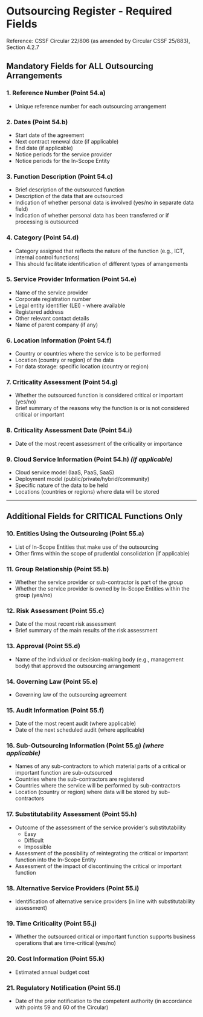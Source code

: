 # Outsourcing Register - Required Fields

Reference: CSSF Circular 22/806 (as amended by Circular CSSF 25/883), Section 4.2.7

## Mandatory Fields for ALL Outsourcing Arrangements

### 1. Reference Number **(Point 54.a)**
- Unique reference number for each outsourcing arrangement

### 2. Dates **(Point 54.b)**
- Start date of the agreement
- Next contract renewal date (if applicable)
- End date (if applicable)
- Notice periods for the service provider
- Notice periods for the In-Scope Entity

### 3. Function Description **(Point 54.c)**
- Brief description of the outsourced function
- Description of the data that are outsourced
- Indication of whether personal data is involved (yes/no in separate data field)
- Indication of whether personal data has been transferred or if processing is outsourced

### 4. Category **(Point 54.d)**
- Category assigned that reflects the nature of the function (e.g., ICT, internal control functions)
- This should facilitate identification of different types of arrangements

### 5. Service Provider Information **(Point 54.e)**
- Name of the service provider
- Corporate registration number
- Legal entity identifier (LEI) - where available
- Registered address
- Other relevant contact details
- Name of parent company (if any)

### 6. Location Information **(Point 54.f)**
- Country or countries where the service is to be performed
- Location (country or region) of the data
- For data storage: specific location (country or region)

### 7. Criticality Assessment **(Point 54.g)**
- Whether the outsourced function is considered critical or important (yes/no)
- Brief summary of the reasons why the function is or is not considered critical or important

### 8. Criticality Assessment Date **(Point 54.i)**
- Date of the most recent assessment of the criticality or importance

### 9. Cloud Service Information **(Point 54.h)** *(if applicable)*
- Cloud service model (IaaS, PaaS, SaaS)
- Deployment model (public/private/hybrid/community)
- Specific nature of the data to be held
- Locations (countries or regions) where data will be stored

---

## Additional Fields for CRITICAL Functions Only

### 10. Entities Using the Outsourcing **(Point 55.a)**
- List of In-Scope Entities that make use of the outsourcing
- Other firms within the scope of prudential consolidation (if applicable)

### 11. Group Relationship **(Point 55.b)**
- Whether the service provider or sub-contractor is part of the group
- Whether the service provider is owned by In-Scope Entities within the group (yes/no)

### 12. Risk Assessment **(Point 55.c)**
- Date of the most recent risk assessment
- Brief summary of the main results of the risk assessment

### 13. Approval **(Point 55.d)**
- Name of the individual or decision-making body (e.g., management body) that approved the outsourcing arrangement

### 14. Governing Law **(Point 55.e)**
- Governing law of the outsourcing agreement

### 15. Audit Information **(Point 55.f)**
- Date of the most recent audit (where applicable)
- Date of the next scheduled audit (where applicable)

### 16. Sub-Outsourcing Information **(Point 55.g)** *(where applicable)*
- Names of any sub-contractors to which material parts of a critical or important function are sub-outsourced
- Countries where the sub-contractors are registered
- Countries where the service will be performed by sub-contractors
- Location (country or region) where data will be stored by sub-contractors

### 17. Substitutability Assessment **(Point 55.h)**
- Outcome of the assessment of the service provider's substitutability
  - Easy
  - Difficult
  - Impossible
- Assessment of the possibility of reintegrating the critical or important function into the In-Scope Entity
- Assessment of the impact of discontinuing the critical or important function

### 18. Alternative Service Providers **(Point 55.i)**
- Identification of alternative service providers (in line with substitutability assessment)

### 19. Time Criticality **(Point 55.j)**
- Whether the outsourced critical or important function supports business operations that are time-critical (yes/no)

### 20. Cost Information **(Point 55.k)**
- Estimated annual budget cost

### 21. Regulatory Notification **(Point 55.l)**
- Date of the prior notification to the competent authority (in accordance with points 59 and 60 of the Circular)
